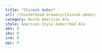 ```yaml
---
title: "Chinook Amber"
url: /thunderhead-brewery/chinook-amber/
category: North American Ale
style: American-Style Amber/Red Ale
abv: 0
ibu: 0
srm: 0
upc: 0
---
```


